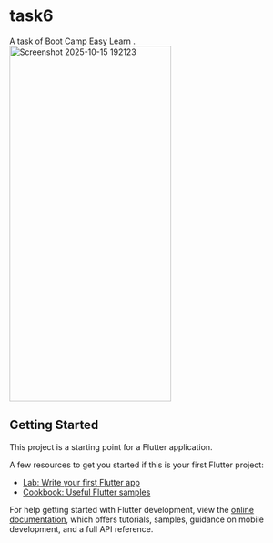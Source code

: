 # task6

A task of Boot Camp Easy Learn .
<img width="284" height="624" alt="Screenshot 2025-10-15 192123" src="https://github.com/user-attachments/assets/939c6cad-5e61-4edd-a146-8448765b8003" />

## Getting Started

This project is a starting point for a Flutter application.

A few resources to get you started if this is your first Flutter project:

- [Lab: Write your first Flutter app](https://docs.flutter.dev/get-started/codelab)
- [Cookbook: Useful Flutter samples](https://docs.flutter.dev/cookbook)

For help getting started with Flutter development, view the
[online documentation](https://docs.flutter.dev/), which offers tutorials,
samples, guidance on mobile development, and a full API reference.
